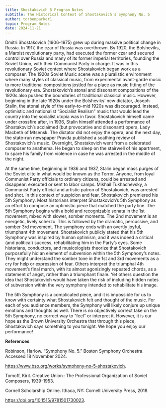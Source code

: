 ```yaml
---
title: Shostakovich 5 Program Notes
subtitle: The Historical Context of Shostakovich's Symphony No. 5
author: torbenparker1
topic: Program Notes
date: 2024-11-21
---
```



Dmitri Shostakovich (1906-1975) grew up during massive political change in Russia. In
1917, the czar of Russia was overthrown. By 1920, the Bolsheviks, a Marxist revolutionary
party, had executed the former czar and secured control over Russia and many of its former
imperial territories, founding the Soviet Union, with their Communist Party in charge.
It was in this revolutionary Soviet context where Shostakovich began work as a
composer. The 1920s Soviet Music scene was a pluralistic environment where many styles of
classical music, from experimental avant-garde music to more traditional compositions jostled
for a place as music fitting of the revolutionary era. Shostakovich’s atonal and dissonant
compositions of the 1920s also pushed the boundaries of traditional classical music.
However, beginning in the late 1920s under the Bolsheviks’ new dictator, Joseph Stalin,
the atonal style of the early-to-mid 1920s was discouraged. Instead, optimistic and nationalist
“Socialist Realism” music that would lead the country into the socialist utopia was in favor.
Shostakovich himself came under crossfire after, in 1936, Stalin himself attended a performance
of Shostakovich’s acclaimed (but provocative and dissonant) opera, Lady Macbeth of Mtsensk.
The dictator did not enjoy the opera, and the next day, the state-run newspaper Pravda published
a scathing review of Shostakovich’s music. Overnight, Shostakovich went from a celebrated
composer to anathema. He began to sleep on the stairwell of his apartment, to spare his family
from violence in case he was arrested in the middle of the night.


At the same time, beginning in 1936 and 1937, Stalin began mass purges of the Soviet
elite in what would be known as the Terror. Anyone, from loyal Communist Party officials to
ordinary citizens, could be arrested and disappear: executed or sent to labor camps. Mikhail
Tukhachevsky, a Communist Party official and artistic patron of Shostakovich, was arrested and
shot. In this context of suspicion and fear, Shostakovich premiered his 5th Symphony.
Most historians interpret Shostakovich’s 5th Symphony as an effort to compose an
optimistic piece that matched the party line. The 5th Symphony begins with a bold and
recognizable sonata in the 1st movement, mixed with slower, somber moments. The 2nd
movement is an energetic, lively scherzo. This is followed by the dramatic, percussive, and
somber 3rd movement. The symphony ends with an overtly joyful, triumphant 4th movement.
Shostakovich publicly stated that his 5th Symphony was inspired by human optimism, and it was
indeed a critical (and political) success, rehabilitating him in the Party’s eyes.
Some historians, conductors, and musicologists theorize that Shostakovich purposefully
hid an element of subversion within the 5th Symphony’s notes. They might understand the
somber tone in the 1st and 3rd movements as a cry for help or expression of fear. Others interpret
the triumphal 4th movement’s final march, with its almost agonizingly repeated chords, as a
statement of angst, rather than a triumphant finale. Yet others question the idea that Shostakovich
would have taken the risk of including hidden notes of subversion within the very symphony
intended to rehabilitate his image.


The 5th Symphony is a complicated piece, and it is impossible for us to know with
certainty what Shostakovich felt and thought of the music. For each of you audience members,
the Symphony will likely conjure up unique emotions and thoughts as well. There is no
objectively correct take on the 5th Symphony, no correct way to “feel” or interpret it. However, it
is our hope as the Brown University Orchestra that through this piece, Shostakovich says
something to you tonight. We hope you enjoy our performance!

**References**

Robinson, Harlow. “Symphony No. 5.” Boston Symphony Orchestra. Accessed 18 November 2024.

https://www.bso.org/works/symphony-no-5-shostakovich.   


Tomoff, Kiril. Creative Union : The Professional Organization of Soviet Composers, 1939-1953.

Cornell Scholarship Online. Ithaca, NY: Cornell University Press, 2018.


https://doi.org/10.1515/9781501730023.